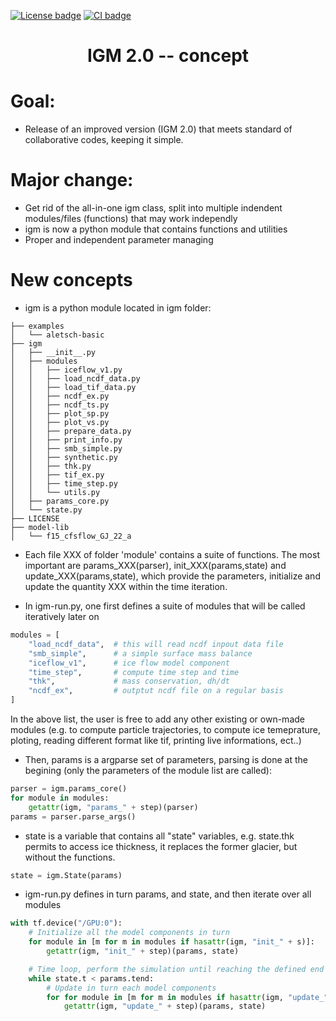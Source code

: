 [![License badge](https://img.shields.io/badge/License-GPLv3-blue.svg)](https://www.gnu.org/licenses/gpl-3.0)
[![CI badge](https://github.com/AdrienWehrle/earthspy/workflows/CI/badge.svg)](https://github.com/AdrienWehrle/igm/actions)
### <h1 align="center" id="title">IGM 2.0 -- concept </h1>

# Goal:
- Release of an improved version (IGM 2.0) that meets standard of collaborative codes, keeping it simple.
 
# Major change:
- Get rid of the all-in-one igm class, split into multiple indendent modules/files (functions) that may work independly
- igm is now a python module that contains functions and utilities
- Proper and independent parameter managing

# New concepts

- igm is a python module located in igm folder:

```
├── examples
│   └── aletsch-basic
├── igm
│   ├── __init__.py
│   ├── modules
│   │   ├── iceflow_v1.py
│   │   ├── load_ncdf_data.py
│   │   ├── load_tif_data.py
│   │   ├── ncdf_ex.py
│   │   ├── ncdf_ts.py
│   │   ├── plot_sp.py
│   │   ├── plot_vs.py
│   │   ├── prepare_data.py
│   │   ├── print_info.py
│   │   ├── smb_simple.py
│   │   ├── synthetic.py
│   │   ├── thk.py
│   │   ├── tif_ex.py
│   │   ├── time_step.py
│   │   └── utils.py
│   ├── params_core.py
│   └── state.py
├── LICENSE
├── model-lib
│   └── f15_cfsflow_GJ_22_a
```

- Each file XXX of folder 'module' contains a suite of functions. The most important are
params_XXX(parser), init_XXX(params,state) and update_XXX(params,state), which provide
the parameters, initialize and update the quantity XXX within the time iteration.

- In igm-run.py, one first defines a suite of modules that will be called iteratively later on
```python
modules = [
    "load_ncdf_data",  # this will read ncdf inpout data file
    "smb_simple",      # a simple surface mass balance
    "iceflow_v1",      # ice flow model component
    "time_step",       # compute time step and time
    "thk",             # mass conservation, dh/dt
    "ncdf_ex",         # outptut ncdf file on a regular basis
]
```
In the above list, the user is free to add any other existing or own-made modules
(e.g. to compute particle trajectories, to compute ice temeprature, ploting, reading
different format like tif, printing live informations, ect..)

- Then, params is a argparse set of parameters, parsing is done at the begining
(only the parameters of the module list are called):
```python
parser = igm.params_core()
for module in modules:
    getattr(igm, "params_" + step)(parser)
params = parser.parse_args()
```

- state is a variable that contains all "state" variables, e.g. state.thk permits to access ice thickness, it replaces the former glacier, but without the functions.
```python
state = igm.State(params)
```

- igm-run.py defines in turn params, and state, and then iterate over all modules 
```python
with tf.device("/GPU:0"):
    # Initialize all the model components in turn
    for module in [m for m in modules if hasattr(igm, "init_" + s)]:
        getattr(igm, "init_" + step)(params, state)

    # Time loop, perform the simulation until reaching the defined end time
    while state.t < params.tend:
        # Update in turn each model components
        for for module in [m for m in modules if hasattr(igm, "update_" + s)]:
            getattr(igm, "update_" + step)(params, state)
```
 
